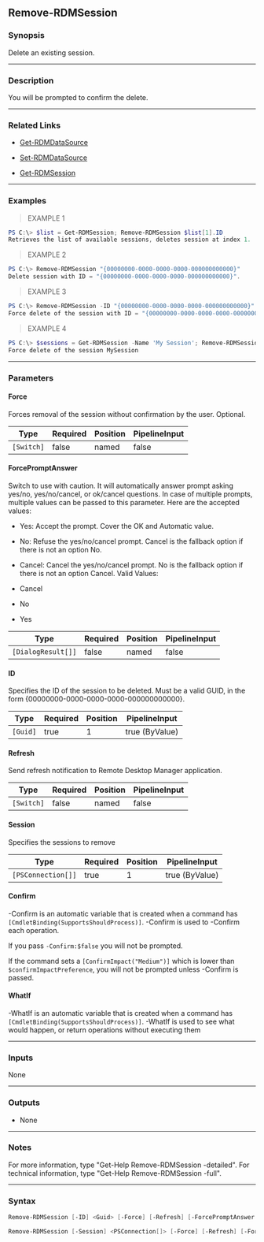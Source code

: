 Remove-RDMSession
-----------------

### Synopsis
Delete an existing session.

---

### Description

You will be prompted to confirm the delete.

---

### Related Links
* [Get-RDMDataSource](Get-RDMDataSource)

* [Set-RDMDataSource](Set-RDMDataSource)

* [Get-RDMSession](Get-RDMSession)

---

### Examples
> EXAMPLE 1

```PowerShell
PS C:\> $list = Get-RDMSession; Remove-RDMSession $list[1].ID
Retrieves the list of available sessions, deletes session at index 1.
```
> EXAMPLE 2

```PowerShell
PS C:\> Remove-RDMSession "{00000000-0000-0000-0000-000000000000}"
Delete session with ID = "{00000000-0000-0000-0000-000000000000}".
```
> EXAMPLE 3

```PowerShell
PS C:\> Remove-RDMSession -ID "{00000000-0000-0000-0000-000000000000}" -Force
Force delete of the session with ID = "{00000000-0000-0000-0000-000000000000}".
```
> EXAMPLE 4

```PowerShell
PS C:\> $sessions = Get-RDMSession -Name 'My Session'; Remove-RDMSession -Session $session -Force
Force delete of the session MySession
```

---

### Parameters
#### **Force**
Forces removal of the session without confirmation by the user. Optional.

|Type      |Required|Position|PipelineInput|
|----------|--------|--------|-------------|
|`[Switch]`|false   |named   |false        |

#### **ForcePromptAnswer**
Switch to use with caution. It will automatically answer prompt asking yes/no, yes/no/cancel, or ok/cancel questions. In case of multiple prompts, multiple values can be passed to this parameter. Here are the accepted values:
* Yes: Accept the prompt. Cover the OK and Automatic value.
* No: Refuse the yes/no/cancel prompt. Cancel is the fallback option if there is not an option No.
* Cancel: Cancel the yes/no/cancel prompt. No is the fallback option if there is not an option Cancel.
Valid Values:

* Cancel
* No
* Yes

|Type              |Required|Position|PipelineInput|
|------------------|--------|--------|-------------|
|`[DialogResult[]]`|false   |named   |false        |

#### **ID**
Specifies the ID of the session to be deleted.
Must be a valid GUID, in the form {00000000-0000-0000-0000-000000000000}.

|Type    |Required|Position|PipelineInput |
|--------|--------|--------|--------------|
|`[Guid]`|true    |1       |true (ByValue)|

#### **Refresh**
Send refresh notification to Remote Desktop Manager application.

|Type      |Required|Position|PipelineInput|
|----------|--------|--------|-------------|
|`[Switch]`|false   |named   |false        |

#### **Session**
Specifies the sessions to remove

|Type              |Required|Position|PipelineInput |
|------------------|--------|--------|--------------|
|`[PSConnection[]]`|true    |1       |true (ByValue)|

#### **Confirm**
-Confirm is an automatic variable that is created when a command has ```[CmdletBinding(SupportsShouldProcess)]```.
-Confirm is used to -Confirm each operation.

If you pass ```-Confirm:$false``` you will not be prompted.

If the command sets a ```[ConfirmImpact("Medium")]``` which is lower than ```$confirmImpactPreference```, you will not be prompted unless -Confirm is passed.

#### **WhatIf**
-WhatIf is an automatic variable that is created when a command has ```[CmdletBinding(SupportsShouldProcess)]```.
-WhatIf is used to see what would happen, or return operations without executing them

---

### Inputs
None

---

### Outputs
* None

---

### Notes
For more information, type "Get-Help Remove-RDMSession -detailed". For technical information, type "Get-Help Remove-RDMSession -full".

---

### Syntax
```PowerShell
Remove-RDMSession [-ID] <Guid> [-Force] [-Refresh] [-ForcePromptAnswer <Cancel | No | Yes>] [-Confirm] [-WhatIf] [<CommonParameters>]
```
```PowerShell
Remove-RDMSession [-Session] <PSConnection[]> [-Force] [-Refresh] [-ForcePromptAnswer <Cancel | No | Yes>] [-Confirm] [-WhatIf] [<CommonParameters>]
```
